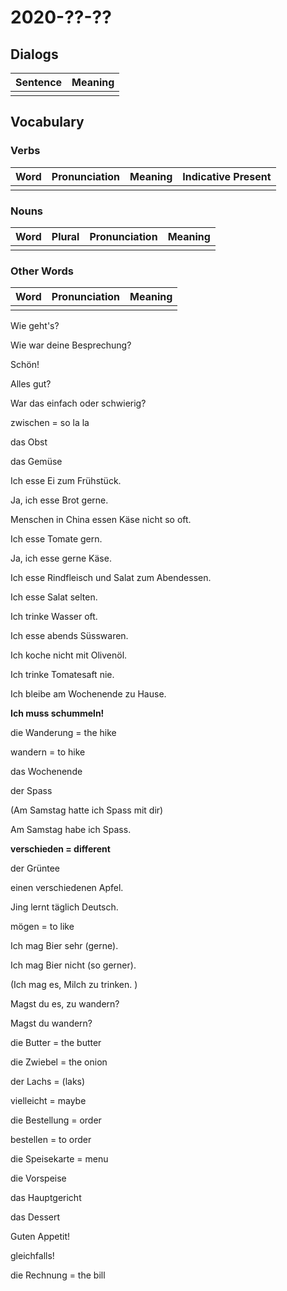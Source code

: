 # 2020-??-??

## Dialogs

| Sentence | Meaning |
| -------- | ------- |
|          |         |

## Vocabulary

### Verbs

| Word | Pronunciation | Meaning | Indicative Present |
| ---- | ------------- | ------- | ------------------ |
|      |               |         |                    |

### Nouns

| Word | Plural | Pronunciation | Meaning |
| ---- | ------ | ------------- | ------- |
|      |        |               |         |

### Other Words

| Word | Pronunciation | Meaning |
| ---- | ------------- | ------- |
|      |               |         |

Wie geht's? 

Wie war deine Besprechung? 

Schön! 

Alles gut? 

War das einfach oder schwierig? 

zwischen = so la la 

das Obst 

das Gemüse 

Ich esse Ei zum Frühstück.

Ja, ich esse Brot gerne. 

Menschen in China essen Käse nicht so oft.

Ich esse Tomate gern. 

Ja, ich esse gerne Käse. 

Ich esse Rindfleisch und Salat zum Abendessen. 

Ich esse Salat selten. 

Ich trinke Wasser oft. 

Ich esse abends Süsswaren.

Ich koche nicht mit Olivenöl.

Ich trinke Tomatesaft nie. 

Ich bleibe am Wochenende zu Hause. 

**Ich muss schummeln!**

die Wanderung = the hike 

wandern = to hike

das Wochenende

der Spass

(Am Samstag hatte ich Spass mit dir)

Am Samstag habe ich Spass. 

**verschieden = different**

der Grüntee

einen verschiedenen Apfel. 

Jing lernt täglich Deutsch. 

mögen = to like

Ich mag Bier sehr (gerne). 

Ich mag Bier nicht (so gerner). 

(Ich mag es, Milch zu trinken. )

Magst du es, zu wandern?

Magst du wandern? 

die Butter = the butter 

die Zwiebel = the onion

der Lachs = (laks) 

vielleicht = maybe 

die Bestellung = order 

bestellen = to order

die Speisekarte = menu

die Vorspeise

das Hauptgericht

das Dessert

Guten Appetit!

gleichfalls! 

die Rechnung = the bill
